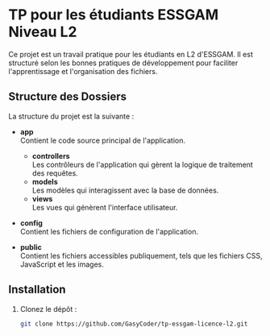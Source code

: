 # TP pour les étudiants ESSGAM Niveau L2

Ce projet est un travail pratique pour les étudiants en L2 d'ESSGAM. Il est structuré selon les bonnes pratiques de développement pour faciliter l'apprentissage et l'organisation des fichiers.

## Structure des Dossiers

La structure du projet est la suivante :

- **app**  
  Contient le code source principal de l'application.
  - **controllers**  
    Les contrôleurs de l'application qui gèrent la logique de traitement des requêtes.
  - **models**  
    Les modèles qui interagissent avec la base de données.
  - **views**  
    Les vues qui génèrent l'interface utilisateur.

- **config**  
  Contient les fichiers de configuration de l'application.

- **public**  
  Contient les fichiers accessibles publiquement, tels que les fichiers CSS, JavaScript et les images.

## Installation

1. Clonez le dépôt :
   ```bash
   git clone https://github.com/GasyCoder/tp-essgam-licence-l2.git
